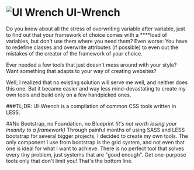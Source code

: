 ![UI Wrench](http://i.imgur.com/JdNg5EXs.jpg "UI Wrench") UI-Wrench 
=========

Do you know about all the stress of overwriting variable after variable, just to find out that your framework of choice comes with a ****load of variables, but don't use them where you need them?
Even worse: You have to redefine classes and overwrite attributes (if possible) to even out the mistakes of the creator of the framework of your choice.

Ever needed a few tools that just doesn't mess around with your style?
Want something that adapts to your way of creating websites?

Well, I realized that no existing solution will serve me well, and neither does this one.
But it became easier and way less mind-devastating to create my own tools and build only on a few handpicked ones.

###TL;DR:
UI-Wrench is a compilation of common CSS tools written in LESS.

##No Bootstrap, no Foundation, no Blueprint
_(it's not worth losing your insanity to a framework)_
Through painful months of using SASS and LESS bootstrap for several bigger projects, I decided to create my own tools.
The only component I use from bootstrap is the grid system, and not even that one is ideal for what I want to achieve.
There is no perfect tool that solves every tiny problem, just systems that are "good enough".
Get one-purpose tools only that don't limit you! That's the bottom line.
